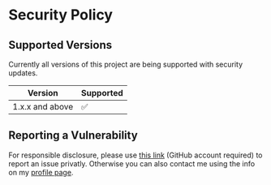 # Security Policy

## Supported Versions

Currently all versions of this project are
being supported with security updates.

| Version         | Supported          |
| --------------- | ------------------ |
| 1.x.x and above | :white_check_mark: |

## Reporting a Vulnerability

For responsible disclosure, please use [this link](https://github.com/leplusorg/.github/security/advisories/new) (GitHub account required) to report an issue privatly. Otherwise you can also contact me using the info on my [profile page](https://github.com/thomasleplus).
